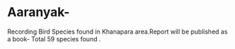 # Aaranyak-

Recording Bird Species found in Khanapara area.Report will be published as a book- Total 59 species found .
